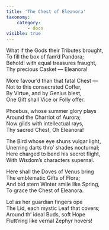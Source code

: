 ```yaml
---
title: 'The Chest of Eleanora'
taxonomy:
    category:
        - docs
visible: true
---
```


What if the Gods their Tributes brought,  
To fill the box of fam’d Pandora;  
Behold! with equal treasures fraught,  
Thy precious Casket — Eleanora!  
  
More favour’d than that fatal Chest —  
Not to this consecrated Coffer,  
By Virtue, and by Genius blest,  
One Gift shall Vice or Folly offer.  
  
Phoebus, whose summer glory plays  
Around the Charriot of Aurora;  
Now gilds with intellectual rays,  
Thy sacred Chest, Oh Eleanora!  
  
The Bird whose eye shuns vulgar light,  
Unerring darts thro’ shades nocturnal;  
Here charged to bend his secret flight,  
With Wisdom’s characters supernal.  
  
Here shall the Doves of Venus bring  
The emblematic Gifts of Flora;  
And bid stern Winter smile like Spring,  
To grace the Chest of Eleanora.  
  
Lo! as her guardian fingers ope  
The Lid, each mystic Leaf that covers;  
Around th’ ideal Buds, soft Hope  
Flutt’ring like vernal Zephyr hovers!